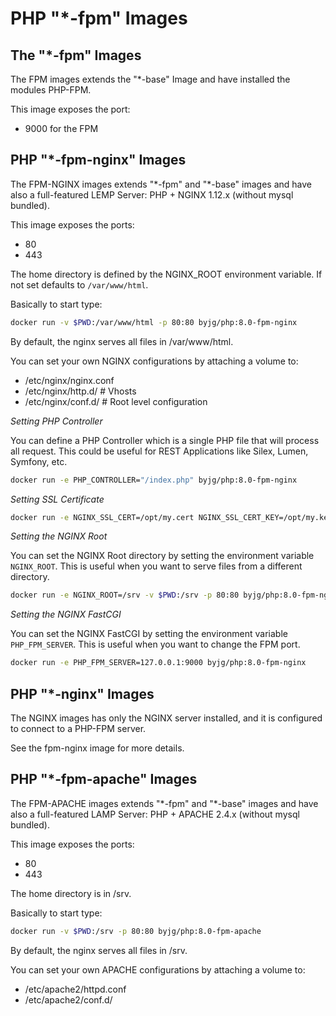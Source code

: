 # PHP "*-fpm" Images

## The "*-fpm" Images

The FPM images extends the "*-base" Image and have installed the modules PHP-FPM.

This image exposes the port:
- 9000 for the FPM

## PHP "*-fpm-nginx" Images

The FPM-NGINX images extends "\*-fpm" and "\*-base" images and have also
a full-featured LEMP Server: PHP + NGINX 1.12.x (without mysql bundled).

This image exposes the ports:
- 80
- 443

The home directory is defined by the NGINX_ROOT environment variable. If not set defaults to  `/var/www/html`.

Basically to start type:

```bash
docker run -v $PWD:/var/www/html -p 80:80 byjg/php:8.0-fpm-nginx
```

By default, the nginx serves all files in /var/www/html.

You can set your own NGINX configurations by attaching a volume to:
- /etc/nginx/nginx.conf
- /etc/nginx/http.d/   # Vhosts
- /etc/nginx/conf.d/   # Root level configuration


*Setting PHP Controller*

You can define a PHP Controller which is a single PHP file that will process all request. This could be useful for
REST Applications like Silex, Lumen, Symfony, etc.

```bash
docker run -e PHP_CONTROLLER="/index.php" byjg/php:8.0-fpm-nginx
```

*Setting SSL Certificate*


```bash
docker run -e NGINX_SSL_CERT=/opt/my.cert NGINX_SSL_CERT_KEY=/opt/my.key byjg/php:8.0-fpm-nginx
```

*Setting the NGINX Root*

You can set the NGINX Root directory by setting the environment variable `NGINX_ROOT`. This is useful when you want to
serve files from a different directory.

```bash
docker run -e NGINX_ROOT=/srv -v $PWD:/srv -p 80:80 byjg/php:8.0-fpm-nginx
```

*Setting the NGINX FastCGI*

You can set the NGINX FastCGI by setting the environment variable `PHP_FPM_SERVER`. This is useful when you want to
change the FPM port.

```bash
docker run -e PHP_FPM_SERVER=127.0.0.1:9000 byjg/php:8.0-fpm-nginx
```

## PHP "*-nginx" Images

The NGINX images has only the NGINX server installed, and it is configured to connect to a PHP-FPM server.

See the fpm-nginx image for more details.

## PHP "*-fpm-apache" Images

The FPM-APACHE images extends "\*-fpm" and "\*-base" images and have also
a full-featured LAMP Server: PHP + APACHE 2.4.x (without mysql bundled).

This image exposes the ports:
- 80
- 443

The home directory is in /srv.

Basically to start type:

```bash
docker run -v $PWD:/srv -p 80:80 byjg/php:8.0-fpm-apache
```

By default, the nginx serves all files in /srv.

You can set your own APACHE configurations by attaching a volume to:
- /etc/apache2/httpd.conf
- /etc/apache2/conf.d/
